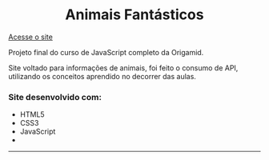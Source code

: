 <h1 align="center">Animais Fantásticos</h1>

[Acesse o site](https://luizengdev.github.io/animais-fantasticos/ "Bikcraft")

<p>Projeto final do curso de JavaScript completo da Origamid.</p>

<p>Site voltado para informações de animais, foi feito o consumo de API, utilizando os conceitos aprendido no decorrer das aulas.</p>

<h3>Site desenvolvido com:</h3>

 <ul>
   <li>HTML5</li>
   <li>CSS3</li>
   <li>JavaScript</li>
   <li></li>
 </ul>
 
<hr>
